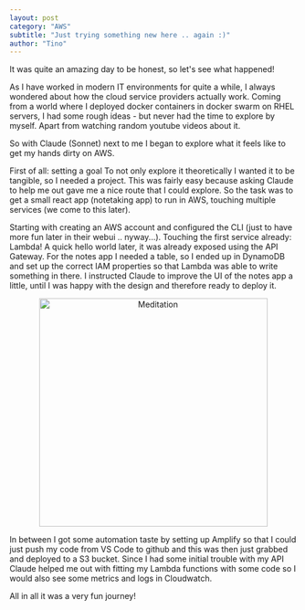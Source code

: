 ```yaml
---
layout: post
category: "AWS"
subtitle: "Just trying something new here .. again :)"
author: "Tino"
---
```

It was quite an amazing day to be honest, so let's see what happened!

As I have worked in modern IT environments for quite a while, I always wondered about how the cloud service providers actually work.
Coming from a world where I deployed docker containers in docker swarm on RHEL servers, 
I had some rough ideas - but never had the time to explore by myself. 
Apart from watching random youtube videos about it. 

So with Claude (Sonnet) next to me I began to explore what it feels like to get my hands dirty on AWS.

First of all: setting a goal
To not only explore it theoretically I wanted it to be tangible, so I needed a project.
This was fairly easy because asking Claude to help me out gave me a nice route that I could explore.
So the task was to get a small react app (notetaking app) to run in AWS, touching multiple services (we come to this later).

Starting with creating an AWS account and configured the CLI (just to have more fun later in their webui ..  nyway...).
Touching the first service already: Lambda! A quick hello world later, it was already exposed using the API Gateway.
For the notes app I needed a table, so I ended up in DynamoDB and set up the correct IAM properties so that Lambda was able to write something in there.
I instructed Claude to improve the UI of the notes app a little, until I was happy with the design and therefore ready to deploy it.
<p style="text-align: center;"><img src="{{ site.baseurl }}/images/postpics/aws-first-steps.png" alt="Meditation" style="width: 400px;"/></p>

In between I got some automation taste by setting up Amplify so that I could just push my code from VS Code to github and this was then just grabbed
and deployed to a S3 bucket.
Since I had some initial trouble with my API Claude helped me out with fitting my Lambda functions with some code so I would also see some metrics and logs in Cloudwatch.

All in all it was a very fun journey!




 
